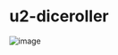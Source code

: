 # u2-diceroller

![image](https://github.com/user-attachments/assets/961fa41c-3ef2-4685-b7b7-bb3c521586df)
